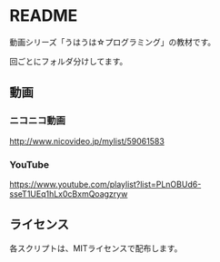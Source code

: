 # README

動画シリーズ「うはうは☆プログラミング」の教材です。

回ごとにフォルダ分けしてます。

## 動画

### ニコニコ動画

http://www.nicovideo.jp/mylist/59061583

### YouTube

https://www.youtube.com/playlist?list=PLnOBUd6-sseT1UEq1hLx0cBxmQoagzryw

## ライセンス

各スクリプトは、MITライセンスで配布します。

